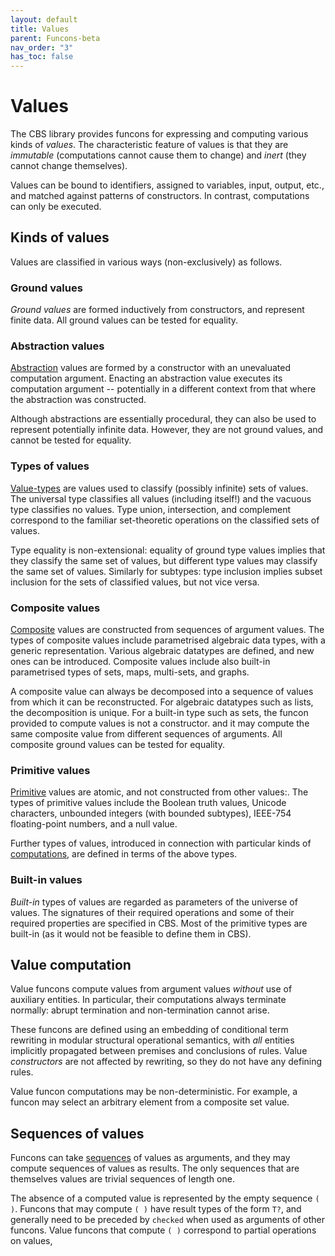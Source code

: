 ```yaml
---
layout: default
title: Values
parent: Funcons-beta
nav_order: "3"
has_toc: false
---
```


Values
======

The CBS library provides funcons for expressing and computing various kinds of *values*.
The characteristic feature of values is that they are *immutable* (computations cannot cause them to change) and *inert* (they cannot change themselves).

Values can be bound to identifiers, assigned to variables, input, output, etc., and matched against patterns of constructors. In contrast, computations can only be executed.

Kinds of values
---------------

Values are classified in various ways (non-exclusively) as follows.

### Ground values

*Ground values* are formed inductively from constructors, and represent finite data. 
All ground values can be tested for equality.

### Abstraction values

[Abstraction] values are formed by a constructor with an unevaluated computation argument.
Enacting an abstraction value executes its computation argument
-- potentially in a different context from that where the abstraction was constructed.

Although abstractions are essentially procedural, they can also be used to represent potentially infinite data.
However, they are not ground values, and cannot be tested for equality.

### Types of values

[Value-types] are values used to classify (possibly infinite) sets of values. 
The universal type classifies all values (including itself!) and the vacuous type classifies no values. 
Type union, intersection, and complement correspond to the familiar set-theoretic operations on the classified sets of values. 

Type equality is non-extensional: equality of ground type values implies that they classify the same set of values, but different type values may classify the same set of values. 
Similarly for subtypes: type inclusion implies subset inclusion for the sets of classified values, but not vice versa.

### Composite values

[Composite] values are constructed from sequences of argument values.
The types of composite values include parametrised algebraic data types, with a generic representation.
Various algebraic datatypes are defined, and new ones can be introduced.
Composite values include also built-in parametrised types of sets, maps, multi-sets, and graphs.

A composite value can always be decomposed into a sequence of values from which it can be reconstructed.
For algebraic datatypes such as lists, the decomposition is unique.
For a built-in type such as sets, the funcon provided to compute values is not a constructor. and it may compute the same composite value from different sequences of arguments.
All composite ground values can be tested for equality.

### Primitive values

[Primitive] values are atomic, and not constructed from other values:.
The types of primitive values include the Boolean truth values, Unicode characters, unbounded integers (with bounded subtypes), IEEE-754 floating-point numbers, and a null value.

Further types of values, introduced in connection with particular kinds of [computations], are defined in terms of the above types.

### Built-in values

*Built-in* types of values are regarded as parameters of the universe of values. 
The signatures of their required operations and some of their required properties are specified in CBS.
Most of the primitive types are built-in (as it would not be feasible to define them in CBS).

Value computation
-----------------

Value funcons compute values from argument values *without* use of auxiliary entities.
In particular, their computations always terminate normally: 
abrupt termination and non-termination cannot arise.

These funcons are defined using an embedding of conditional term rewriting in modular structural operational semantics, with *all* entities implicitly propagated between premises and conclusions of rules.
Value *constructors* are not affected by rewriting, so they do not have any defining rules.

Value funcon computations may be non-deterministic.
For example, a funcon may select an arbitrary element from a composite set value.

Sequences of values
-------------------

Funcons can take [sequences] of values as arguments, and they may compute sequences of values as results.
The only sequences that are themselves values are trivial sequences of length one.

The absence of a computed value is represented by the empty sequence `( )`.
Funcons that may compute `( )` have result types of the form `T?`, and generally need to be preceded by `checked` when used as arguments of other funcons.
Value funcons that compute `( )` correspond to partial operations on values, 


[Value-types]:   Value-Types

[Primitive]:     Primitive

[Composite]:     Composite

[Abstraction]:   Abstraction

[sequences]:     Composite/Sequences

[computations]:  ../Computations
